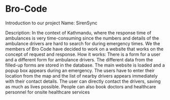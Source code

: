 # Bro-Code

Introduction to our project
Name: SirenSync

Description:
In the context of Kathmandu, where the response time of ambulances is very time-consuming since the numbers and details of the ambulance drivers are hard to search for  during emergency times. We the members of Bro Code have decided to work on a website that works on the concept of request and response.
How it works:
There is a form for a user and a different form for ambulance drivers. The different data from the filled-up forms are stored in the database. The main website is loaded and a popup box appears during an emergency. The users have to enter their location from the map and the list of nearby drivers appears immediately with their contact details. The user can directly contact the drivers, saving as much as lives possible.
People can also book doctors and healthcare personnel for onsite healthcare services 
